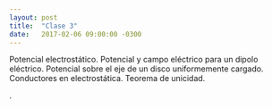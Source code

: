 ```yaml
---
layout: post
title:  "Clase 3"
date:   2017-02-06 09:00:00 -0300
---
```

Potencial electrostático. Potencial y campo eléctrico para un dipolo eléctrico. Potencial sobre el eje de un disco uniformemente cargado. Conductores en electrostática. Teorema de unicidad.

 .

